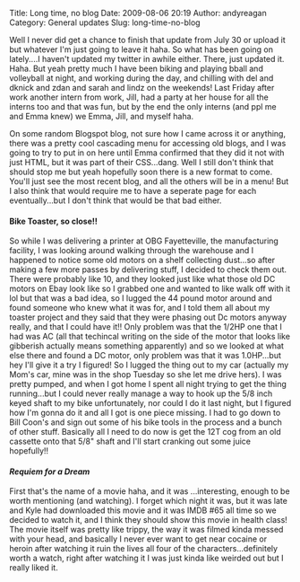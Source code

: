 Title: Long time, no blog
Date: 2009-08-06 20:19
Author: andyreagan
Category: General updates
Slug: long-time-no-blog

Well I never did get a chance to finish that update from July 30 or
upload it but whatever I'm just going to leave it haha. So what has been
going on lately....I haven't updated my twitter in awhile either. There,
just updated it. Haha. But yeah pretty much I have been biking and
playing bball and volleyball at night, and working during the day, and
chilling with del and dknick and zdan and sarah and lindz on the
weekends! Last Friday after work another intern from work, Jill, had a
party at her house for all the interns too and that was fun, but by the
end the only interns (and ppl me and Emma knew) we Emma, Jill, and
myself haha.

On some random Blogspot blog, not sure how I came across it or anything,
there was a pretty cool cascading menu for accessing old blogs, and I
was going to try to put in on here until Emma confirmed that they did it
not with just HTML, but it was part of their CSS...dang. Well I still
don't think that should stop me but yeah hopefully soon there is a new
format to come. You'll just see the most recent blog, and all the others
will be in a menu! But I also think that would require me to have a
seperate page for each eventually...but I don't think that would be that
bad either.

#### Bike Toaster, so close!!

So while I was delivering a printer at OBG Fayetteville, the
manufacturing facility, I was looking around walking through the
warehouse and I happened to notice some old motors on a shelf collecting
dust...so after making a few more passes by delivering stuff, I decided
to check them out. There were probably like 10, and they looked just
like what those old DC motors on Ebay look like so I grabbed one and
wanted to like walk off with it lol but that was a bad idea, so I lugged
the 44 pound motor around and found someone who knew what it was for,
and I told them all about my toaster project and they said that they
were phasing out Dc motors anyway really, and that I could have it!!
Only problem was that the 1/2HP one that I had was AC (all that
techincal writing on the side of the motor that looks like gibberish
actually means something apparently) and so we looked at what else there
and found a DC motor, only problem was that it was 1.0HP...but hey I'll
give it a try I figured! So I lugged the thing out to my car (actually
my Mom's car, mine was in the shop Tuesday so she let me drive hers). I
was pretty pumped, and when I got home I spent all night trying to get
the thing running...but I could never really manage a way to hook up the
5/8 inch keyed shaft to my bike unfortunately, nor could I do it last
night, but I figured how I'm gonna do it and all I got is one piece
missing. I had to go down to Bill Coon's and sign out some of his bike
tools in the process and a bunch of other stuff. Basically all I need to
do now is get the 12T cog from an old cassette onto that 5/8" shaft and
I'll start cranking out some juice hopefully!!

#### *Requiem for a Dream*

First that's the name of a movie haha, and it was ...interesting, enough
to be worth mentioning (and watching). I forget which night it was, but
it was late and Kyle had downloaded this movie and it was IMDB \#65 all
time so we decided to watch it, and I think they should show this movie
in health class! The movie itself was pretty like trippy, the way it was
filmed kinda messed with your head, and basically I never ever want to
get near cocaine or heroin after watching it ruin the lives all four of
the characters...definitely worth a watch, right after watching it I was
just kinda like weirded out but I really liked it.
